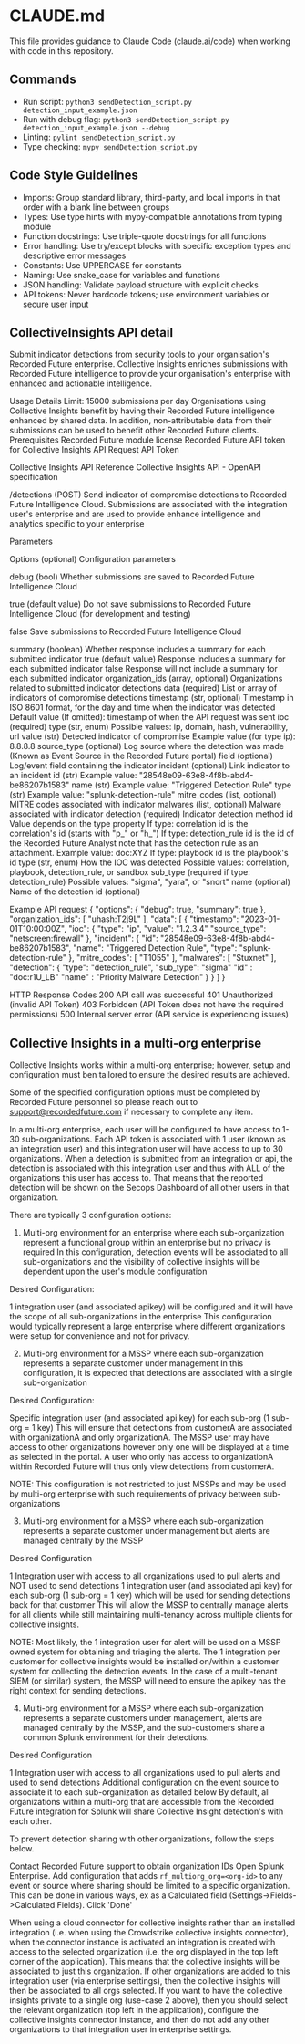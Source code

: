 # CLAUDE.md

This file provides guidance to Claude Code (claude.ai/code) when working with code in this repository.

## Commands
- Run script: `python3 sendDetection_script.py detection_input_example.json`
- Run with debug flag: `python3 sendDetection_script.py detection_input_example.json --debug`
- Linting: `pylint sendDetection_script.py`
- Type checking: `mypy sendDetection_script.py`

## Code Style Guidelines
- Imports: Group standard library, third-party, and local imports in that order with a blank line between groups
- Types: Use type hints with mypy-compatible annotations from typing module
- Function docstrings: Use triple-quote docstrings for all functions
- Error handling: Use try/except blocks with specific exception types and descriptive error messages
- Constants: Use UPPERCASE for constants
- Naming: Use snake_case for variables and functions
- JSON handling: Validate payload structure with explicit checks
- API tokens: Never hardcode tokens; use environment variables or secure user input

## CollectiveInsights API detail
Submit indicator detections from security tools to your organisation's Recorded Future enterprise. Collective Insights enriches submissions with Recorded Future intelligence to provide your organisation's enterprise with enhanced and actionable intelligence.

Usage Details
Limit: 15000 submissions per day
Organisations using Collective Insights benefit by having their Recorded Future intelligence enhanced by shared data. In addition, non-attributable data from their submissions can be used to benefit other Recorded Future clients.
Prerequisites
Recorded Future module license
Recorded Future API token for Collective Insights API
Request API Token


Collective Insights API Reference
Collective Insights API - OpenAPI specification


/detections (POST)
Send indicator of compromise detections to Recorded Future Intelligence Cloud. Submissions are associated with the integration user's enterprise and are used to provide enhance intelligence and analytics specific to your enterprise

Parameters

Options (optional)
Configuration parameters

debug (bool)
Whether submissions are saved to Recorded Future Intelligence Cloud

true (default value)
Do not save submissions to Recorded Future Intelligence Cloud (for development and testing)

false
Save submissions to Recorded Future Intelligence Cloud

summary (boolean)
Whether response includes a summary for each submitted indicator
true (default value)
Response includes a summary for each submitted indicator
false
Response will not include a summary for each submitted indicator
organization_ids (array, optional)
Organizations related to submitted indicator detections
data (required)
List or array of indicators of compromise detections
timestamp (str, optional)
Timestamp in ISO 8601 format, for the day and time when the indicator was detected
Default value (If omitted): timestamp of when the API request was sent
ioc (required)
type (str, enum)
Possible values: ip, domain, hash, vulnerability, url
value (str)
Detected indicator of compromise
Example value (for type ip): 8.8.8.8
source_type (optional)
Log source where the detection was made (Known as Event Source in the Recorded Future portal)
field (optional)
Log/event field containing the indicator
 incident (optional)
Link indicator to an incident
id (str)
Example value: "28548e09-63e8-4f8b-abd4-be86207b1583"
name (str)
Example value: "Triggered Detection Rule"
type (str)
Example value: "splunk-detection-rule"
mitre_codes (list, optional)
MITRE codes associated with indicator
malwares (list, optional)
Malware associated with indicator
detection (required)
Indicator detection method
id
Value depends on the type property
If type: correlation
id is the correlation's id (starts with "p_" or "h_")
If type: detection_rule
id is the id of the Recorded Future Analyst note that has the detection rule as an attachment.
Example value: doc:XYZ
If type: playbook
id is the playbook's id
type (str, enum)
How the IOC was detected
Possible values: correlation, playbook, detection_rule, or sandbox
sub_type (required if type: detection_rule)
Possible values: "sigma", "yara", or "snort"
name (optional)
Name of the detection
id (optional)


Example API request
{
   "options": {
      "debug": true,
      "summary": true
   },
   "organization_ids": [
      "uhash:T2j9L"
   ],
   "data": [
      {
         "timestamp": "2023-01-01T10:00:00Z",
         "ioc": {
            "type": "ip",
            "value": "1.2.3.4"
            "source_type": "netscreen:firewall"
         },
         "incident": {
            "id": "28548e09-63e8-4f8b-abd4-be86207b1583",
            "name": "Triggered Detection Rule",
            "type": "splunk-detection-rule"
         },
         "mitre_codes": [
            "T1055"
         ],
         "malwares": [
            "Stuxnet"
         ],
         "detection": {
            "type": "detection_rule",
            "sub_type": "sigma"
            "id" : "doc:r1U_LB"
            "name" : "Priority Malware Detection"
         }
      }
   ]
}

HTTP Response Codes
200
API call was successful
401
Unauthorized (invalid API Token)
403
Forbidden (API Token does not have the required permissions)
500
Internal server error (API service is experiencing issues)

## Collective Insights in a multi-org enterprise


Collective Insights works within a multi-org enterprise; however, setup and configuration must ben tailored to ensure the desired results are achieved.

Some of the specified configuration options must be completed by Recorded Future personnel so please reach out to support@recordedfuture.com if necessary to complete any item.

In a multi-org enterprise, each user will be configured to have access to 1-30 sub-organizations. Each API token is associated with 1 user (known as an integration user) and this integration user will have access to up to 30 organizations. When a detection is submitted from an integration or api, the detection is associated with this integration user and thus with ALL of the organizations this user has access to. That means that the reported detection will be shown on the Secops Dashboard of all other users in that organization.

There are typically 3 configuration options:

1. Multi-org environment for an enterprise where each sub-organization represent a functional group within an enterprise but no privacy is required
In this configuration, detection events will be associated to all sub-organizations and the visibility of collective insights will be dependent upon the user's module configuration

Desired Configuration:

1 integration user (and associated apikey) will be configured and it will have the scope of all sub-organizations in the enterprise
This configuration would typically represent a large enterprise where different organizations were setup for convenience and not for privacy.



2. Multi-org environment for a MSSP where each sub-organization represents a separate customer under management
In this configuration, it is expected that detections are associated with a single sub-organization

Desired Configuration:

Specific integration user (and associated api key) for each sub-org (1 sub-org = 1 key)
This will ensure that detections from customerA are associated with organizationA and only organizationA. The MSSP user may have access to other organizations however only one will be displayed at a time as selected in the portal. A user who only has access to organizationA within Recorded Future will thus only view detections from customerA.

NOTE: This configuration is not restricted to just MSSPs and may be used by multi-org enterprise with such requirements of privacy between sub-organizations



3. Multi-org environment for a MSSP where each sub-organization represents a separate customer under management but alerts are managed centrally by the MSSP

Desired Configuration

1 Integration user with access to all organizations used to pull alerts and NOT used to send detections
1 integration user (and associated api key) for each sub-org (1 sub-org = 1 key) which will be used for sending detections back for that customer
This will allow the MSSP to centrally manage alerts for all clients while still maintaining multi-tenancy across multiple clients for collective insights.

NOTE: Most likely, the 1 integration user for alert will be used on a MSSP owned system for obtaining and triaging the alerts. The 1 integration per customer for collective insights would be installed on/within a customer system for collecting the detection events. In the case of a multi-tenant SIEM (or similar) system, the MSSP will need to ensure the apikey has the right context for sending detections.



4. Multi-org environment for a MSSP where each sub-organization represents a separate customers under management, alerts are managed centrally by the MSSP, and the sub-customers share a common Splunk environment for their detections.

Desired Configuration

1 Integration user with access to all organizations used to pull alerts and used to send detections
Additional configuration on the event source to associate it to each sub-organization as detailed below
By default, all organizations within a multi-org that are accessible from the Recorded Future integration for Splunk will share Collective Insight detection's with each other.

To prevent detection sharing with other organizations, follow the steps below.

Contact Recorded Future support to obtain organization IDs
Open Splunk Enterprise.
Add configuration that adds `rf_multiorg_org=<org-id>` to any event or source where sharing should be limited to a specific organization. This can be done in various ways, ex as a Calculated field (Settings->Fields->Calculated Fields).
Click 'Done'


When using a cloud connector for collective insights rather than an installed integration (i.e. when using the Crowdstrike collective insights connector), when the connector instance is activated an integration is created with access to the selected organization (i.e. the org displayed in the top left corner of the application). This means that the collective insights will be associated to just this organization. If other organizations are added to this integration user (via enterprise settings), then the collective insights will then be associated to all orgs selected. If you want to have the collective insights private to a single org (use-case 2 above), then you should select the relevant organization (top left in the application), configure the collective insights connector instance, and then do not add any other organizations to that integration user in enterprise settings.
